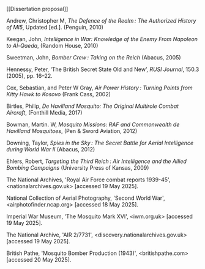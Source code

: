 
[[Dissertation proposal]]

Andrew, Christopher M, _The Defence of the Realm : The Authorized History of MI5_, Updated [ed.]. (Penguin, 2010)

Keegan, John, *Intelligence in War: Knowledge of the Enemy From Napoleon to Al-Qaeda*, (Random House, 2010)


Sweetman, John, _Bomber Crew : Taking on the Reich_ (Abacus, 2005)

Hennessy, Peter, ‘The British Secret State Old and New’, _RUSI Journal_, 150.3 (2005), pp. 16–22. 

Cox, Sebastian, and Peter W Gray, _Air Power History : Turning Points from Kitty Hawk to Kosovo_ (Frank Cass, 2002)

Birtles, Philip, *De Havilland Mosquito: The Original Multirole Combat Aircraft*, (Fonthill Media, 2017)

Bowman, Martin. W, *Mosquito Missions: RAF and Commonwealth de Havilland Mosquitoes*, (Pen & Sword Aviation, 2012)

Downing, Taylor, _Spies in the Sky : The Secret Battle for Aerial Intelligence during World War II_ (Abacus, 2012)

Ehlers, Robert, _Targeting the Third Reich : Air Intelligence and the Allied Bombing Campaigns_ (University Press of Kansas, 2009)

The National Archives, 'Royal Air Force combat reports 1939-45', <nationalarchives.gov.uk> [accessed 19 May 2025].

National Collection of Aerial Photography, 'Second World War', <airphotofinder.ncap.org> [accessed 18 May 2025]. 

Imperial War Museum, 'The Mosquito Mark XVI', <iwm.org.uk> [accessed 19 May 2025]. 

The National Archive, 'AIR 2/7731', <discovery.nationalarchives.gov.uk> [accessed 19 May 2025].

British Pathe, 'Mosquito Bomber Production (1943)', <britishpathe.com> [accessed 20 May 2025]. 

